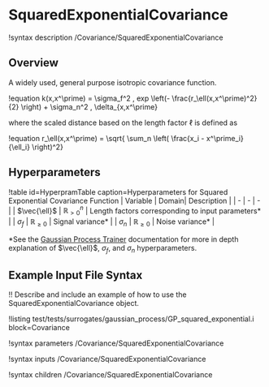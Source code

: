 <!-- !template load file=stubs/moose_object.md.template name=SquaredExponentialCovariance syntax=/Covariance/SquaredExponentialCovariance -->

# SquaredExponentialCovariance

!syntax description /Covariance/SquaredExponentialCovariance

## Overview

A widely used, general purpose isotropic covariance function.

!equation
k(x,x^\prime) = \sigma_f^2 \, exp \left(- \frac{r_\ell(x,x^\prime)^2}{2} \right) + \sigma_n^2 \, \delta_{x,x^\prime}

where the scaled distance based on the length factor $\ell$ is defined as

!equation
r_\ell(x,x^\prime) = \sqrt{ \sum_n \left( \frac{x_i - x^\prime_i}{\ell_i} \right)^2}

## Hyperparameters

!table id=HyperpramTable caption=Hyperparameters for Squared Exponential Covariance Function
| Variable | Domain| Description |
| - | - | - |
| $\vec{\ell}$ | $\mathbb{R}_{>0}^n$ | Length factors corresponding to input parameters\* |
| $\sigma_f$ | $\mathbb{R}_{\geq 0}$ | Signal variance\* |
| $\sigma_n$ | $\mathbb{R}_{\geq 0}$ | Noise variance\* |

\*See the [Gaussian Process Trainer](GaussianProcessTrainer.md) documentation for more in depth explanation of $\vec{\ell}$, $\sigma_f$, and $\sigma_n$ hyperparameters.

## Example Input File Syntax

!! Describe and include an example of how to use the SquaredExponentialCovariance object.

!listing test/tests/surrogates/gaussian_process/GP_squared_exponential.i block=Covariance

!syntax parameters /Covariance/SquaredExponentialCovariance

!syntax inputs /Covariance/SquaredExponentialCovariance

!syntax children /Covariance/SquaredExponentialCovariance
